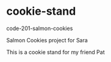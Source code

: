 # cookie-stand

code-201-salmon-cookies

Salmon Cookies project for Sara 

This is a cookie stand for my friend Pat
